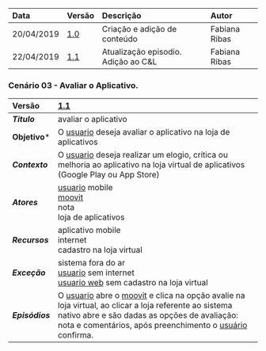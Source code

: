 |Data|Versão|Descrição|Autor|
|:---|:---|:---|:---|
|20/04/2019|[1.0](https://github.com/Andre-Eduardo/2019.1-Requisitos-Moovit/tree/master/cenarios/versao%20cenarios%201.0)|Criação e adição de conteúdo|Fabiana Ribas|
|22/04/2019|[1.1](https://github.com/Andre-Eduardo/2019.1-Requisitos-Moovit/tree/master/cenarios/versao%20cenarios%201.1)|Atualização episodio. Adição ao C&L|Fabiana Ribas|


### Cenário 03 - Avaliar o Aplicativo.
|Versão|[1.1](https://github.com/Andre-Eduardo/2019.1-Requisitos-Moovit/tree/master/cenarios/versao%20cenarios%201.1)
|:-|:-|
|***Titulo***|avaliar o aplicativo|
|**Objetivo***|O [usuario](https://github.com/Andre-Eduardo/2019.1-Requisitos-Moovit/wiki/L65-Usu%C3%A1rio) deseja avaliar o aplicativo na loja de aplicativos|
|***Contexto***|O [usuario](https://github.com/Andre-Eduardo/2019.1-Requisitos-Moovit/wiki/L65-Usu%C3%A1rio) deseja realizar um elogio, crítica ou melhoria ao aplicativo na loja virtual de aplicativos (Google Play ou App Store)
|***Atores***|[usuario](https://github.com/Andre-Eduardo/2019.1-Requisitos-Moovit/wiki/L65-Usu%C3%A1rio) mobile <br> [moovit](https://github.com/Andre-Eduardo/2019.1-Requisitos-Moovit/wiki/L38---moovit) <br> nota <br> loja de aplicativos
|***Recursos***|aplicativo mobile <br> internet <br> cadastro na loja virtual
|***Exceção***|sistema fora do ar <br> [usuario](https://github.com/Andre-Eduardo/2019.1-Requisitos-Moovit/wiki/L65-Usu%C3%A1rio) sem internet <br> [usuario web](https://github.com/Andre-Eduardo/2019.1-Requisitos-Moovit/wiki/L04--Aplica%C3%A7%C3%A3o-Web) sem cadastro na loja virtual
|***Episódios***|O [usuario](https://github.com/Andre-Eduardo/2019.1-Requisitos-Moovit/wiki/L65-Usu%C3%A1rio) abre o [moovit](https://github.com/Andre-Eduardo/2019.1-Requisitos-Moovit/wiki/L38---moovit) e clica na opção avalie na loja virtual, ao clicar a loja referente ao sistema nativo abre e são dadas as opções de avaliação: nota e comentários, após preenchimento o [usuário](https://github.com/Andre-Eduardo/2019.1-Requisitos-Moovit/wiki/L65-Usu%C3%A1rio) confirma.|